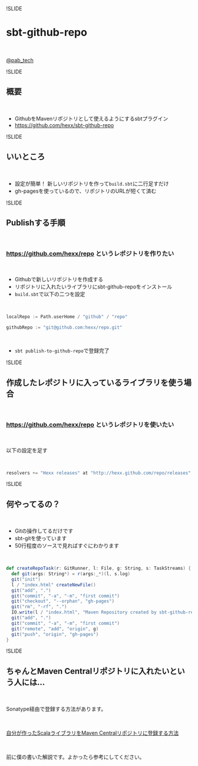 !SLIDE
# sbt-github-repo

<br/>

[@pab_tech](https://twitter.com/pab_tech "@pab_tech")

!SLIDE
## 概要

<br/>

- GithubをMavenリポジトリとして使えるようにするsbtプラグイン
- https://github.com/hexx/sbt-github-repo

!SLIDE
## いいところ

<br/>

- 設定が簡単！ 新しいリポジトリを作って`build.sbt`に二行足すだけ
- gh-pagesを使っているので、リポジトリのURLが短くて済む

!SLIDE
## Publishする手順

<br/>

### https://github.com/hexx/repo というレポジトリを作りたい

<br/>

- Githubで新しいリポジトリを作成する
- リポジトリに入れたいライブラリにsbt-github-repoをインストール
- `build.sbt`で以下の二つを設定

<br/>

```scala
localRepo := Path.userHome / "github" / "repo"

githubRepo := "git@github.com:hexx/repo.git"
```

<br/>

- `sbt publish-to-github-repo`で登録完了

!SLIDE
## 作成したレポジトリに入っているライブラリを使う場合

<br/>

### https://github.com/hexx/repo というレポジトリを使いたい

<br/>

以下の設定を足す

<br/>

```scala
resolvers += "Hexx releases" at "http://hexx.github.com/repo/releases"
```

!SLIDE
## 何やってるの？

<br/>

- Gitの操作してるだけです
- sbt-gitを使っています
- 50行程度のソースで見ればすぐにわかります

<br/>

```scala
def createRepoTask(r: GitRunner, l: File, g: String, s: TaskStreams) {
  def git(args: String*) = r(args:_*)(l, s.log)
  git("init")
  l / "index.html" createNewFile()
  git("add", ".")
  git("commit", "-a", "-m", "first commit")
  git("checkout", "--orphan", "gh-pages")
  git("rm", "-rf", ".")
  IO.write(l / "index.html", "Maven Repository created by sbt-github-repo")
  git("add", ".")
  git("commit", "-a", "-m", "first commit")
  git("remote", "add", "origin", g)
  git("push", "origin", "gh-pages")
}
```

!SLIDE
## ちゃんとMaven Centralリポジトリに入れたいという人には…

<br/>

Sonatype経由で登録する方法があります。

<br/>

[自分が作ったScalaライブラリをMaven Centralリポジトリに登録する方法](http://pab-tech.tumblr.com/post/23240310972/scala-maven-central "自分が作ったScalaライブラリをMaven Centralリポジトリに登録する方法")

<br/>

前に僕の書いた解説です。よかったら参考にしてください。
